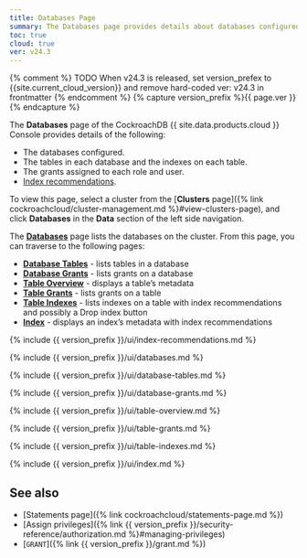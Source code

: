 ```yaml
---
title: Databases Page
summary: The Databases page provides details about databases configured, the tables and indexes in each database, and the grants assigned to each role and user.
toc: true
cloud: true
ver: v24.3
---
```


{% comment %} TODO When v24.3 is released, set version_prefex to {{site.current_cloud_version}} and remove hard-coded ver: v24.3 in frontmatter {% endcomment %}
{% capture version_prefix %}{{ page.ver }}{% endcapture %}

The **Databases** page of the CockroachDB {{ site.data.products.cloud }} Console provides details of the following:

- The databases configured.
- The tables in each database and the indexes on each table.
- The grants assigned to each role and user.
- [Index recommendations](#index-recommendations).

To view this page, select a cluster from the [**Clusters** page]({% link cockroachcloud/cluster-management.md %}#view-clusters-page), and click **Databases** in the **Data** section of the left side navigation.

The [**Databases**](#databases) page lists the databases on the cluster. From this page, you can traverse to the following pages:

- [**Database Tables**](#database-tables) - lists tables in a database
- [**Database Grants**](#database-grants) - lists grants on a database
- [**Table Overview**](#table-overview) - displays a table’s metadata
- [**Table Grants**](#table-grants) - lists grants on a table
- [**Table Indexes**](#table-indexes) - lists indexes on a table with index recommendations and possibly a Drop index button
- [**Index**](#index) - displays an index’s metadata with index recommendations

{% include {{ version_prefix }}/ui/index-recommendations.md %}

{% include {{ version_prefix }}/ui/databases.md %}

{% include {{ version_prefix }}/ui/database-tables.md %}

{% include {{ version_prefix }}/ui/database-grants.md %}

{% include {{ version_prefix }}/ui/table-overview.md %}

{% include {{ version_prefix }}/ui/table-grants.md %}

{% include {{ version_prefix }}/ui/table-indexes.md %}

{% include {{ version_prefix }}/ui/index.md %}

## See also

- [Statements page]({% link cockroachcloud/statements-page.md %})
- [Assign privileges]({% link {{ version_prefix }}/security-reference/authorization.md %}#managing-privileges)
- [`GRANT`]({% link {{ version_prefix }}/grant.md %})
